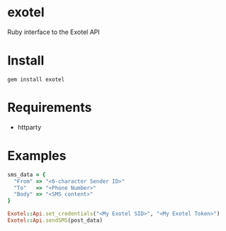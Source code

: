 exotel
======

Ruby interface to the Exotel API

Install
=======

```
gem install exotel
```

Requirements
============

* httparty

Examples
========

```ruby
sms_data = {
  "From" => "<6-character Sender ID>"
  "To"   => "<Phone Number>"
  "Body" => "<SMS content>"
}

Exotel::Api.set_credentials("<My Exotel SID>", "<My Exotel Token>")
Exotel::Api.sendSMS(post_data)

```
